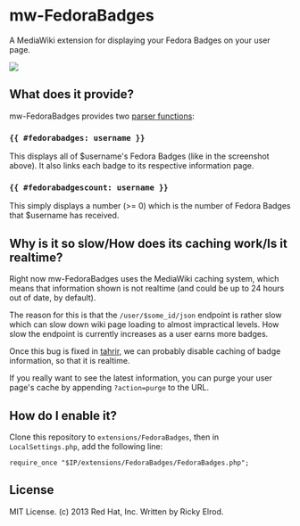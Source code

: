 # mw-FedoraBadges

A MediaWiki extension for displaying your Fedora Badges on your user page.

<img src="http://i.imgur.com/s27domW.png" />

## What does it provide?

mw-FedoraBadges provides two
[parser functions](https://www.mediawiki.org/wiki/Manual:Parser_functions):

### `{{ #fedorabadges: username }}`

This displays all of $username's Fedora Badges (like in the screenshot above).
It also links each badge to its respective information page.

### `{{ #fedorabadgescount: username }}`

This simply displays a number (>= 0) which is the number of Fedora Badges that
$username has received.

## Why is it so slow/How does its caching work/Is it realtime?

Right now mw-FedoraBadges uses the MediaWiki caching system, which means that
information shown is not realtime (and could be up to 24 hours out of date, by
default).

The reason for this is that the `/user/$some_id/json` endpoint is rather slow
which can slow down wiki page loading to almost impractical levels. How slow
the endpoint is currently increases as a user earns more badges.

Once this bug is fixed in [tahrir](https://github.com/fedora-infra/tahrir), we
can probably disable caching of badge information, so that it is realtime.

If you really want to see the latest information, you can purge your user page's
cache by appending `?action=purge` to the URL.

## How do I enable it?

Clone this repository to `extensions/FedoraBadges`, then in `LocalSettings.php`,
add the following line:

```
require_once "$IP/extensions/FedoraBadges/FedoraBadges.php";
```

## License

MIT License. (c) 2013 Red Hat, Inc.
Written by Ricky Elrod.
